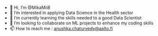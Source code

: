 - 👋 Hi, I’m @MikaMii8
- 👀 I’m interested in applying Data Science in the Health sector 
- 🌱 I’m currently learning the skills needed to a good Data Scientist 
- 💞️ I’m looking to collaborate on ML projects to enhance my coding skills
- 📫 How to reach me : anushka.chaturvedy@aalto.fi

<!---
MikaMii8/MikaMii8 is a ✨ special ✨ repository because its `README.md` (this file) appears on your GitHub profile.
You can click the Preview link to take a look at your changes.
--->
